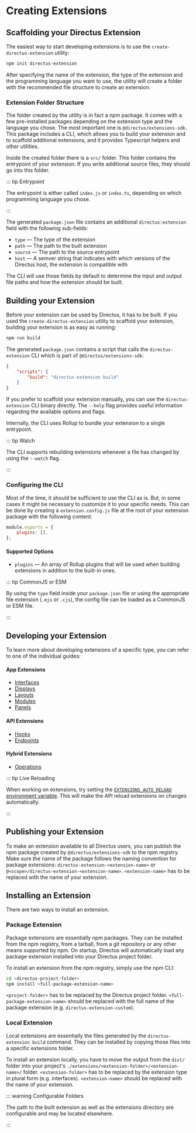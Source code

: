 # Creating Extensions

## Scaffolding your Directus Extension

The easiest way to start developing extensions is to use the `create-directus-extension` utility:

```bash
npm init directus-extension
```

After specifying the name of the extension, the type of the extension and the programming language you want to use, the
utility will create a folder with the recommended file structure to create an extension.

### Extension Folder Structure

The folder created by the utility is in fact a npm package. It comes with a few pre-installed packages depending on the
extension type and the language you chose. The most important one is `@directus/extensions-sdk`. This package includes a
CLI, which allows you to build your extension and to scaffold additional extensions, and it provides Typescript helpers
and other utilities.

Inside the created folder there is a `src/` folder. This folder contains the entrypoint of your extension. If you write
additional source files, they should go into this folder.

::: tip Entrypoint

The entrypoint is either called `index.js` or `index.ts`, depending on which programming language you chose.

:::

The generated `package.json` file contains an additional `directus:extension` field with the following sub-fields:

- `type` — The type of the extension
- `path` — The path to the built extension
- `source` — The path to the source entrypoint
- `host` — A semver string that indicates with which versions of the Directus host, the extension is compatible with

The CLI will use those fields by default to determine the input and output file paths and how the extension should be
built.

## Building your Extension

Before your extension can be used by Directus, it has to be built. If you used the `create-directus-extension` utility
to scaffold your extension, building your extension is as easy as running:

```bash
npm run build
```

The generated `package.json` contains a script that calls the `directus-extension` CLI which is part of
`@directus/extensions-sdk`:

```json
{
	"scripts": {
		"build": "directus-extension build"
	}
}
```

If you prefer to scaffold your extension manually, you can use the `directus-extension` CLI binary directly. The
`--help` flag provides useful information regarding the available options and flags.

Internally, the CLI uses Rollup to bundle your extension to a single entrypoint.

::: tip Watch

The CLI supports rebuilding extensions whenever a file has changed by using the `--watch` flag.

:::

### Configuring the CLI

Most of the time, it should be sufficient to use the CLI as is. But, in some cases it might be necessary to customize it
to your specific needs. This can be done by creating a `extension.config.js` file at the root of your extension package
with the following content:

```js
module.exports = {
	plugins: [],
};
```

#### Supported Options

- `plugins` — An array of Rollup plugins that will be used when building extensions in addition to the built-in ones.

::: tip CommonJS or ESM

By using the `type` field inside your `package.json` file or using the appropriate file extension (`.mjs` or `.cjs`),
the config file can be loaded as a CommonJS or ESM file.

:::

## Developing your Extension

To learn more about developing extensions of a specific type, you can refer to one of the individual guides:

#### App Extensions

- [Interfaces](/extensions/interfaces/)
- [Displays](/extensions/displays/)
- [Layouts](/extensions/layouts/)
- [Modules](/extensions/modules/)
- [Panels](/extensions/panels/)

#### API Extensions

- [Hooks](/extensions/hooks/)
- [Endpoints](/extensions/endpoints/)

#### Hybrid Extensions

- [Operations](/extensions/operations/)

::: tip Live Reloading

When working on extensions, try setting the
[`EXTENSIONS_AUTO_RELOAD` environment variable](/self-hosted/config-options). This will make the API reload extensions
on changes automatically.

:::

## Publishing your Extension

To make an extension available to all Directus users, you can publish the npm package created by
`@directus/extensions-sdk` to the npm registry. Make sure the name of the package follows the naming convention for
package extensions: `directus-extension-<extension-name>` or `@<scope>/directus-extension-<extension-name>`.
`<extension-name>` has to be replaced with the name of your extension.

## Installing an Extension

There are two ways to install an extension.

### Package Extension

Package extensions are essentially npm packages. They can be installed from the npm registry, from a tarball, from a git
repository or any other means supported by npm. On startup, Directus will automatically load any package extension
installed into your Directus project folder.

To install an extension from the npm registry, simply use the npm CLI:

```bash
cd <directus-project-folder>
npm install <full-package-extension-name>
```

`<project-folder>` has to be replaced by the Directus project folder. `<full-package-extension-name>` should be replaced
with the full name of the package extension (e.g. `directus-extension-custom`).

### Local Extension

Local extensions are essentially the files generated by the `directus-extension build` command. They can be installed by
copying those files into a specific extensions folder.

To install an extension locally, you have to move the output from the `dist/` folder into your project's
`./extensions/<extension-folder>/<extension-name>/` folder. `<extension-folder>` has to be replaced by the extension
type in plural form (e.g. interfaces). `<extension-name>` should be replaced with the name of your extension.

::: warning Configurable Folders

The path to the built extension as well as the extensions directory are configurable and may be located elsewhere.

:::
